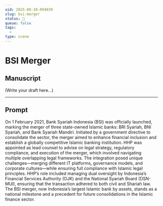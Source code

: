 ```yaml
---
uid: 2025-08-30-094839
slug: bsi-merger
status: 💬
queue: false
tags:
  - 
type: scene
---
```


# BSI Merger

## Manuscript

(Write your draft here...)

---

## Prompt

On 1 February 2021, Bank Syariah Indonesia (BSI) was officially launched, marking the merger of three state-owned Islamic banks: BRI Syariah, BNI Syariah, and Bank Syariah Mandiri.
Initiated by a government directive to consolidate the sector, the merger aimed to enhance financial inclusion and establish a globally competitive Islamic banking institution.
HHP was appointed as lead counsel to advise on legal strategy, regulatory compliance, and execution of the merger, which involved navigating multiple overlapping legal frameworks.
The integration posed unique challenges—merging different IT platforms, governance models, and corporate cultures—while ensuring full compliance with Islamic legal principles.
HHP’s role included managing dual oversight by Indonesia’s Financial Services Authority (OJK) and the National Syariah Board (DSN-MUI), ensuring that the transaction adhered to both civil and Shariah law.
The BSI merger, now Indonesia’s largest Islamic bank by assets, stands as a national milestone and a precedent for future consolidations in the Islamic finance sector.
